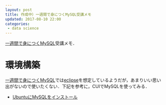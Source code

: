 ```yaml
---
layout: post
title: 作成中）一週間で身につくMySQL受講メモ
updated: 2017-08-10 22:00 
categories:
 - data science
---
```


[一週間で身につくMySQL](http://web.sevendays-study.com/mysql/index.html)受講メモ．

# 環境構築

[一週間で身につくMySQL](http://web.sevendays-study.com/mysql/index.html)では[eclipse](https://eclipse.org/)を想定しているようだが，あまりいい思い出がないので使いたくない．下記を参考に，CUIでMySQLを使ってみる．

* [UbuntuにMySQLをインストール](http://umatomakun.hatenablog.com/entry/2014/04/25/223240)
